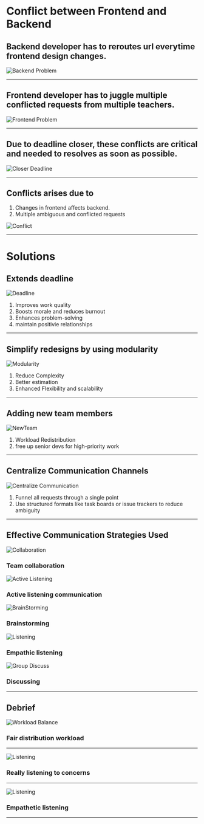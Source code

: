 # Conflict between **Frontend and Backend**

## Backend developer has to **reroutes url everytime frontend design changes**.

![ Backend Problem ](FrontBackConflict.webp "backend")

---

## Frontend developer has to **juggle multiple conflicted requests from multiple teachers**.

![ Frontend Problem ](2.webp "overwhelming")

---

## Due to deadline closer, these conflicts are **critical and needed to resolves as soon as possible**.

![ Closer Deadline ](deadline.jfif "Deadline")

---

## Conflicts arises due to

1. Changes in frontend affects backend.
2. Multiple ambiguous and conflicted requests

![Conflict](conflict.jpg "Conflict Rises")

---

# Solutions

## Extends deadline

![ Deadline ](deadline.jfif "Deadline")

1. Improves work quality
2. Boosts morale and reduces burnout
3. Enhances problem-solving
4. maintain positivie relationships

---

## Simplify redesigns by using modularity

![ Modularity ](module.webp "Module")

1. Reduce Complexity
2. Better estimation
3. Enhanced Flexibility and scalability

---

## Adding new team members

![ NewTeam ](newTeam.jpg "Team Member Added")

1. Workload Redistribution
2. free up senior devs for high-priority work

---

## Centralize Communication Channels

![ Centralize Communication ](centralizedCommunication.webp "Centralize Communication")

1. Funnel all requests through a single point
2. Use structured formats like task boards or issue trackers to reduce ambiguity

---

## Effective Communication Strategies Used

![ Collaboration ](collaboration.png "collaboration")

### Team collaboration

![ Active Listening ](activeListening.jfif "Active Listen")

### Active listening communication

![ BrainStorming ](Brainstorming.webp "brainstorming")

### Brainstorming

![ Listening ](listening.jfif "Listening")

### Empathic listening

![ Group Discuss ](groupDiscuss.jpg "Group Discuss")

### Discussing

---

## Debrief

![ Workload Balance ](workloadBalance.webp "Workload Balance")

### Fair distribution workload

---

![ Listening ](listening.jfif "Listening")

### Really listening to concerns

---

![ Listening ](empList.jpg "Listening")

### Empathetic listening

---

